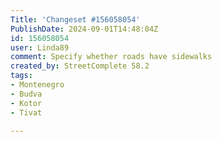 ```yaml
---
Title: 'Changeset #156058054'
PublishDate: 2024-09-01T14:48:04Z
id: 156058054
user: Linda89
comment: Specify whether roads have sidewalks
created_by: StreetComplete 58.2
tags:
- Montenegro
- Budva
- Kotor
- Tivat

---
```

